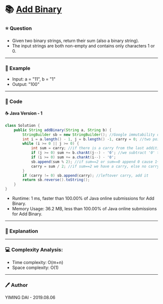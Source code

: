 # :books: [Add Binary](https://leetcode.com/problems/add-binary/)

### :star: Question

- Given two binary strings, return their sum (also a binary string).
- The input strings are both non-empty and contains only characters 1 or 0.

--- 

### :car: Example

- Input: a = "11", b = "1"
- Output: "100"

---

### :hammer: Code

#### :coffee: Java Version - 1

```java
class Solution {
    public String addBinary(String a, String b) {
        StringBuilder sb = new StringBuilder(); //Google immutability or string vs stringbuilder if you don't know why we use this instead of regular string
        int i = a.length() - 1, j = b.length() -1, carry = 0; //two pointers starting from the back, just think of adding two regular ints from you add from back
        while (i >= 0 || j >= 0) {
            int sum = carry; //if there is a carry from the last addition, add it to carry 
            if (j >= 0) sum += b.charAt(j--) - '0'; //we subtract '0' to get the int value of the char from the ascii
            if (i >= 0) sum += a.charAt(i--) - '0';
            sb.append(sum % 2); //if sum==2 or sum==0 append 0 cause 1+1=0 in this case as this is base 2 (just like 1+9 is 0 if adding ints in columns)
            carry = sum / 2; //if sum==2 we have a carry, else no carry 1/2 rounds down to 0 in integer arithematic
        }
        if (carry != 0) sb.append(carry); //leftover carry, add it
        return sb.reverse().toString();
    }
}
```

- Runtime: 1 ms, faster than 100.00% of Java online submissions for Add Binary.
- Memory Usage: 36.2 MB, less than 100.00% of Java online submissions for Add Binary.

---

### :pencil: Explanation



---

### :computer: Complexity Analysis:

- Time complexity: O(m+n)
- Space complexity: O(1)

---

### :pen: Author

YIMING DAI - 2019.08.06
